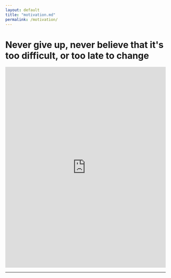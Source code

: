 ```yaml
---
layout: default
title: "motivation.md"
permalink: /motivation/
---
```


# **Never give up, never believe that it's too difficult, or too late to change**

<div style="padding:125% 0 0 0;position:relative;"><iframe src="https://player.vimeo.com/video/904903686?badge=0&amp;autopause=0&amp;player_id=0&amp;app_id=58479" frameborder="0" allow="autoplay; fullscreen; picture-in-picture" style="position:absolute;top:0;left:0;width:100%;height:100%;" title="Snaptik.app_7305386131976162566"></iframe></div><script src="https://player.vimeo.com/api/player.js"></script>

---

